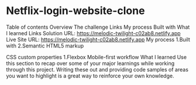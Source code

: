 # Netflix-login-website-clone
Table of contents
   Overview
The challenge
 Links
 My process
 Built with
 What I learned
Links
  Solution URL: https://melodic-twilight-c02ab8.netlify.app
  Live Site URL: https://melodic-twilight-c02ab8.netlify.app
My process
 1.Built with
 2.Semantic HTML5 markup

CSS custom properties
 1.Flexbox
Mobile-first workflow
What I learned
Use this section to recap over some of your major learnings while working through this project. Writing these out and providing code samples of areas you want to highlight is a great way to reinforce your own knowledge.

